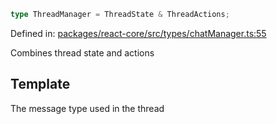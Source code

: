 ```ts
type ThreadManager = ThreadState & ThreadActions;
```

Defined in: [packages/react-core/src/types/chatManager.ts:55](https://github.com/thesysdev/crayon/blob/f26f6e3fea35942286effcb2ff9bd07ac1f92984/js/packages/react-core/src/types/chatManager.ts#L55)

Combines thread state and actions

## Template

The message type used in the thread
